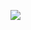 <!--
**white6689/white6689** is a ✨ _special_ ✨ repository because its `README.md` (this file) appears on your GitHub profile.

Here are some ideas to get you started:

- 🔭 I’m currently working on ...
- 🌱 I’m currently learning ...
- 👯 I’m looking to collaborate on ...
- 🤔 I’m looking for help with ...
- 💬 Ask me about ...
- 📫 How to reach me: ...
- 😄 Pronouns: ...
- ⚡ Fun fact: ...
-->
<!-- [![Anurag's GitHub stats](https://github-readme-stats.vercel.app/api?username=white6689&show_icons=true&theme=radical)](https://github.com/white6689/github-readme-stats)
 
<img src="http://mazandi.herokuapp.com/api?handle=white6689&theme=dark"/>
 -->
<a href="https://blush-laugh-777.notion.site/2022-51d30b45940342a796246c865e3bf571"><img src="https://img.shields.io/badge/Notion-000000?style=flat square&logo=notion&logoColor=white"/></a>
